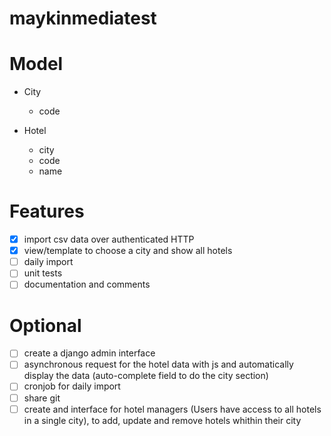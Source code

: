 # maykinmediatest

# Model
- City
    - code

- Hotel
    - city
    - code
    - name

# Features
- [x] import csv data over authenticated HTTP
- [x] view/template to choose a city and show all hotels
- [ ] daily import
- [ ] unit tests
- [ ] documentation and comments

# Optional
- [ ] create a django admin interface
- [ ] asynchronous request for the hotel data with js and automatically display the data (auto-complete field to do the city section)
- [ ] cronjob for daily import
- [ ] share git
- [ ] create and interface for hotel managers (Users have access to all hotels in a single city), to add, update and remove hotels whithin their city